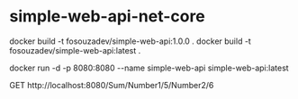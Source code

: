 # simple-web-api-net-core

docker build -t fosouzadev/simple-web-api:1.0.0 .
docker build -t fosouzadev/simple-web-api:latest .

docker run -d -p 8080:8080 --name simple-web-api simple-web-api:latest

GET http://localhost:8080/Sum/Number1/5/Number2/6